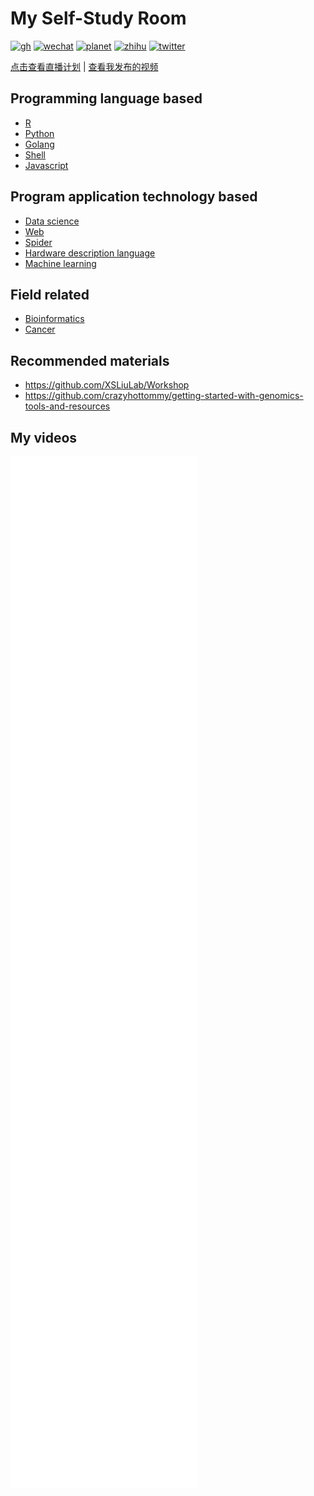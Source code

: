 # My Self-Study Room

[![gh](https://img.shields.io/badge/王诗翔-GitHub-9cf)](https://github.com/ShixiangWang) [![wechat](https://img.shields.io/badge/王诗翔-微信公众号-important)](https://shixiangwang.github.io/home/logo/qrcode.jpg) [![planet](https://img.shields.io/badge/王诗翔-知识星球-blueviolet)](https://t.zsxq.com/rBqbIei)  [![zhihu](https://img.shields.io/badge/王诗翔-知乎-blue)](https://www.zhihu.com/people/shixiangwang) [![twitter](https://img.shields.io/badge/ShixiangWang-twitter-ff69b4)](https://twitter.com/WangShxiang) 

[点击查看直播计划](直播计划.md) | [查看我发布的视频](https://shixiangwang.github.io/self-study/#my-videos)

## Programming language based

- [R](r)
- [Python](python)
- [Golang](go)
- [Shell](shell)
- [Javascript](js)

## Program application technology based

- [Data science](data-science)
- [Web](web)
- [Spider](spider)  
- [Hardware description language](hdl)
- [Machine learning](ml)

## Field related

- [Bioinformatics](bioinformatics)
- [Cancer](cancer)

## Recommended materials

- <https://github.com/XSLiuLab/Workshop>
- <https://github.com/crazyhottommy/getting-started-with-genomics-tools-and-resources>

## My videos

<iframe src="//player.bilibili.com/player.html?aid=883301196&bvid=BV16K4y1t7VD&cid=193603100&page=1" scrolling="no" border="0" frameborder="no" framespacing="0" allowfullscreen="true"> </iframe>

<iframe src="//player.bilibili.com/player.html?aid=668320105&bvid=BV1Ua4y1e7or&cid=197293837&page=1" scrolling="no" border="0" frameborder="no" framespacing="0" allowfullscreen="true"> </iframe>

<iframe src="//player.bilibili.com/player.html?aid=838545240&bvid=BV1hg4y1q7xc&cid=204341210&page=1" scrolling="no" border="0" frameborder="no" framespacing="0" allowfullscreen="true"> </iframe>

<iframe src="//player.bilibili.com/player.html?aid=926149506&bvid=BV1ST4y1J7Ai&cid=206167267&page=1" scrolling="no" border="0" frameborder="no" framespacing="0" allowfullscreen="true"> </iframe>

<iframe src="//player.bilibili.com/player.html?aid=753990999&bvid=BV1wk4y1m7rn&cid=214194321&page=1" scrolling="no" border="0" frameborder="no" framespacing="0" allowfullscreen="true"> </iframe>

<iframe src="//player.bilibili.com/player.html?aid=754708687&bvid=BV1pk4y117Ng&cid=239539580&page=1" scrolling="no" border="0" frameborder="no" framespacing="0" allowfullscreen="true"> </iframe>

<iframe src="//player.bilibili.com/player.html?bvid=BV1n54y1B7aQ&page=1" scrolling="no" border="0" frameborder="no" framespacing="0" allowfullscreen="true"> </iframe>

<iframe src="//player.bilibili.com/player.html?bvid=BV1d5411G7U5&page=1" scrolling="no" border="0" frameborder="no" framespacing="0" allowfullscreen="true"> </iframe>

<iframe src="//player.bilibili.com/player.html?bvid=BV13v41147BH&page=1" scrolling="no" border="0" frameborder="no" framespacing="0" allowfullscreen="true"> </iframe>

<iframe src="//player.bilibili.com/player.html?bvid=BV1Ey4y1e71P&page=1" scrolling="no" border="0" frameborder="no" framespacing="0" allowfullscreen="true"> </iframe>

<iframe src="//player.bilibili.com/player.html?bvid=BV1JV411t76E&page=1" scrolling="no" border="0" frameborder="no" framespacing="0" allowfullscreen="true"> </iframe>
